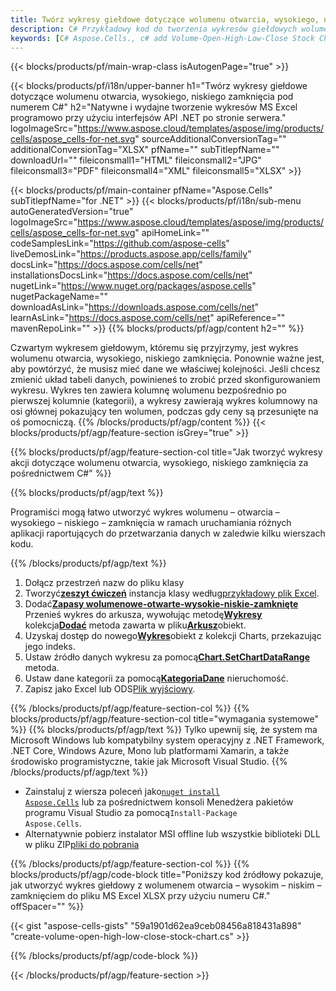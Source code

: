 ```yaml
---
title: Twórz wykresy giełdowe dotyczące wolumenu otwarcia, wysokiego, niskiego zamknięcia pod numerem C#
description: C# Przykładowy kod do tworzenia wykresów giełdowych wolumen-otwarcie-wysoka-niska-zamknięcie do programu Excel przy użyciu biblioteki .NET. Użyj tego kodu, aby utworzyć wykres giełdowy wolumen-otwarcie-wysoka-niska-zamknięcie do programu MS Excel w VB.NET, Asp.NET lub dowolnej aplikacji opartej na .NET.
keywords: [C# Aspose.Cells., c# add Volume-Open-High-Low-Close Stock Chart., c# insert Volume-Open-High-Low-Close Stock Chart., c# create Volume-Open-High-Low-Close Stock Chart]
---
```

{{< blocks/products/pf/main-wrap-class isAutogenPage="true" >}}

{{< blocks/products/pf/i18n/upper-banner h1="Twórz wykresy giełdowe dotyczące wolumenu otwarcia, wysokiego, niskiego zamknięcia pod numerem C#" h2="Natywne i wydajne tworzenie wykresów MS Excel programowo przy użyciu interfejsów API .NET po stronie serwera." logoImageSrc="https://www.aspose.cloud/templates/aspose/img/products/cells/aspose_cells-for-net.svg" sourceAdditionalConversionTag="" additionalConversionTag="XLSX" pfName="" subTitlepfName="" downloadUrl="" fileiconsmall1="HTML" fileiconsmall2="JPG" fileiconsmall3="PDF" fileiconsmall4="XML" fileiconsmall5="XLSX" >}}

{{< blocks/products/pf/main-container pfName="Aspose.Cells" subTitlepfName="for .NET" >}}
{{< blocks/products/pf/i18n/sub-menu autoGeneratedVersion="true" logoImageSrc="https://www.aspose.cloud/templates/aspose/img/products/cells/aspose_cells-for-net.svg" apiHomeLink="" codeSamplesLink="https://github.com/aspose-cells" liveDemosLink="https://products.aspose.app/cells/family" docsLink="https://docs.aspose.com/cells/net" installationsDocsLink="https://docs.aspose.com/cells/net" nugetLink="https://www.nuget.org/packages/aspose.cells" nugetPackageName="" downloadAsLink="https://downloads.aspose.com/cells/net" learnAsLink="https://docs.aspose.com/cells/net" apiReference="" mavenRepoLink="" >}}
{{% blocks/products/pf/agp/content h2="" %}}

Czwartym wykresem giełdowym, któremu się przyjrzymy, jest wykres wolumenu otwarcia, wysokiego, niskiego zamknięcia. Ponownie ważne jest, aby powtórzyć, że musisz mieć dane we właściwej kolejności. Jeśli chcesz zmienić układ tabeli danych, powinieneś to zrobić przed skonfigurowaniem wykresu. Wykres ten zawiera kolumnę wolumenu bezpośrednio po pierwszej kolumnie (kategorii), a wykresy zawierają wykres kolumnowy na osi głównej pokazujący ten wolumen, podczas gdy ceny są przesunięte na oś pomocniczą.
{{% /blocks/products/pf/agp/content %}}
{{< blocks/products/pf/agp/feature-section isGrey="true" >}}

{{% blocks/products/pf/agp/feature-section-col title="Jak tworzyć wykresy akcji dotyczące wolumenu otwarcia, wysokiego, niskiego zamknięcia za pośrednictwem C#" %}}

{{% blocks/products/pf/agp/text %}}

Programiści mogą łatwo utworzyć wykres wolumenu – otwarcia – wysokiego – niskiego – zamknięcia w ramach uruchamiania różnych aplikacji raportujących do przetwarzania danych w zaledwie kilku wierszach kodu.

{{% /blocks/products/pf/agp/text %}}

1. Dołącz przestrzeń nazw do pliku klasy
1.  Tworzyć[**zeszyt ćwiczeń**](https://reference.aspose.com/cells/net/aspose.cells/workbook) instancja klasy według[przykładowy plik Excel](Volume-Open-High-Low-Close.xlsx).
1.  Dodać[**Zapasy wolumenowe-otwarte-wysokie-niskie-zamknięte**](https://reference.aspose.com/cells/net/aspose.cells.charts/charttype) Przenieś wykres do arkusza, wywołując metodę[**Wykresy**](https://reference.aspose.com/cells/net/aspose.cells.charts/chartcollection) kolekcja[**Dodać**](https://reference.aspose.com/cells/net/aspose.cells.charts/chartcollection/methods/add) metoda zawarta w pliku[**Arkusz**](https://reference.aspose.com/cells/net/aspose.cells/worksheet)obiekt.
1.  Uzyskaj dostęp do nowego[**Wykres**](https://reference.aspose.com/cells/net/aspose.cells.charts/chart)obiekt z kolekcji Charts, przekazując jego indeks.
1.  Ustaw źródło danych wykresu za pomocą[**Chart.SetChartDataRange**](https://reference.aspose.com/cells/net/aspose.cells.charts/chart/methods/setchartdatarange) metoda.
1.  Ustaw dane kategorii za pomocą[**KategoriaDane**](https://reference.aspose.com/cells/net/aspose.cells.charts/seriescollection/categorydata/) nieruchomość.
1.  Zapisz jako Excel lub ODS[Plik wyjściowy](out.xlsx).

{{% /blocks/products/pf/agp/feature-section-col %}}
{{% blocks/products/pf/agp/feature-section-col title="wymagania systemowe" %}}
{{% blocks/products/pf/agp/text %}}
Tylko upewnij się, że system ma Microsoft Windows lub kompatybilny system operacyjny z .NET Framework, .NET Core, Windows Azure, Mono lub platformami Xamarin, a także środowisko programistyczne, takie jak Microsoft Visual Studio.
{{% /blocks/products/pf/agp/text %}}
-  Zainstaluj z wiersza poleceń jako<code><a href="https://downloads.aspose.com/cells/net">nuget install Aspose.Cells</a></code> lub za pośrednictwem konsoli Menedżera pakietów programu Visual Studio za pomocą<code>Install-Package Aspose.Cells</code>.
-  Alternatywnie pobierz instalator MSI offline lub wszystkie biblioteki DLL w pliku ZIP<a href="https://downloads.aspose.com/cells/net">pliki do pobrania</a>

{{% /blocks/products/pf/agp/feature-section-col %}}
{{% blocks/products/pf/agp/code-block title="Poniższy kod źródłowy pokazuje, jak utworzyć wykres giełdowy z wolumenem otwarcia – wysokim – niskim – zamknięciem do pliku MS Excel XLSX przy użyciu numeru C#." offSpacer="" %}}

{{< gist "aspose-cells-gists" "59a1901d62ea9ceb08456a818431a898" "create-volume-open-high-low-close-stock-chart.cs" >}}

{{% /blocks/products/pf/agp/code-block %}}

{{< /blocks/products/pf/agp/feature-section >}}

<!-- aboutfile Starts -->
